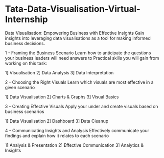 

# Tata-Data-Visualisation-Virtual-Internship

Data Visualisation: Empowering Business with Effective Insights
Gain insights into leveraging data visualisations as a tool for making informed business decisions.

1 - Framing the Business Scenario
Learn how to anticipate the questions your business leaders will need answers to
Practical skills you will gain from working on this task:

1] Visualisation
2] Data Analysis
3] Data Interpretation

2 - Choosing the Right Visuals
Learn which visuals are most effective in a given scenario

1] Data Visualisation
2] Charts & Graphs
3] Visual Basics

3 - Creating Effective Visuals
Apply your under and create visuals based on business scenarios

1] Data Visualisation
2] Dashboard
3] Data Cleanup

4 - Communicating Insights and Analysis
Effectively communicate your findings and explain how it relates to each scenario

1] Analysis & Presentation
2] Effective Communication
3] Analytics & Insights



